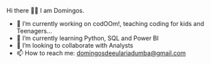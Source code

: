 Hi there 👋🏿
I am Domingos.

- 🔭 I’m currently working on codOOm!, teaching coding for kids and Teenagers...
- 🌱 I’m currently learning Python, SQL and Power BI
- 👯 I’m looking to collaborate with Analysts
- 📫 How to reach me: domingosdeeulariadumba@gmail.com
